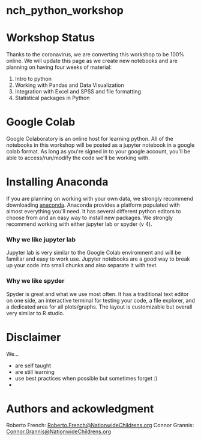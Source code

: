 # nch_python_workshop

# Workshop Status
Thanks to the coronavirus, we are converting this workshop to be 100% online.  We will update this page as we create new notebooks and are planning on having four weeks of material:
1. Intro to python
2. Working with Pandas and Data Visualization
3. Integration with Excel and SPSS and file formatting
4. Statistical packages in Python

# Google Colab
Google Colaboratory is an online host for learning python.  All of the notebooks in this workshop will be posted as a jupyter notebook in a google colab format.  As long as you're signed in to your google account, you'll be able to access/run/modify the code we'll be working with.

# Installing Anaconda
If you are planning on working with your own data, we strongly recommend downloading [anaconda](https://www.anaconda.com/distribution/#download-section).  Anaconda provides a platform populated with almost everything you'll need. It has several different python editors to choose from and an easy way to install new packages.  We strongly recommend working with either jupyter lab or spyder (v 4).

### Why we like jupyter lab
Jupyter lab is very similar to the Google Colab environment and will be familiar and easy to work use.  Jupyter notebooks are a good way to break up your code into small chunks and also separate it with text.

### Why we like spyder
Spyder is great and what we use most often.  It has a traditional text editor on one side, an interactive terminal for testing your code, a file explorer, and a dedicated area for all plots/graphs.  The layout is customizable but overall very similar to R studio.
# Disclaimer
We...
- are self taught
- are still learning
- use best practices when possible but sometimes forget :)
- 

# Authors and ackowledgment
Roberto French: Roberto.French@NationwideChildrens.org
Connor Grannis: Connor.Grannis@NationwideChildrens.org
